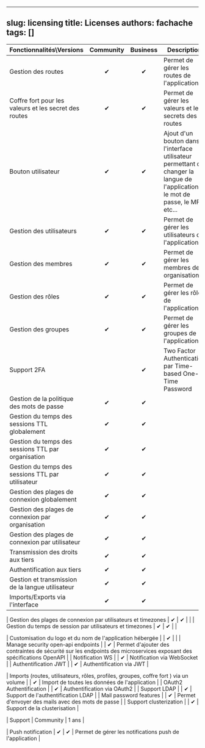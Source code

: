  ---
slug: licensing
title: Licenses
authors: fachache
tags: []
---



| Fonctionnalités\Versions | Community | Business | Description |  
|-|:-:|:-:|-|
| Gestion des routes | ✔ | ✔ |  Permet de gérer les routes de l'application |
| Coffre fort pour les valeurs et les secret des routes| ✔ | ✔ | Permet de gérer les valeurs et les secrets des routes |
| Bouton utilisateur | ✔ | ✔ | Ajout d'un bouton dans l'interface utilisateur permettant de changer la langue de l'application, le mot de passe, le MFA, etc... |
| Gestion des utilisateurs | ✔ | ✔ | Permet de gérer les utilisateurs de l'application |
| Gestion des membres | ✔ | ✔ | Permet de gérer les membres des organisations |
| Gestion des rôles | ✔ | ✔ | Permet de gérer les rôles de l'application |
| Gestion des groupes | ✔ | ✔ | Permet de gérer les groupes de l'application |
| Support 2FA |  | ✔ | Two Factor Authentication par Time-based One-Time Password |
| Gestion de la politique des mots de passe | ✔ | ✔ | |
| Gestion du temps des sessions TTL globalement | ✔ | ✔ | |
| Gestion du temps des sessions TTL par organisation | ✔ | ✔ | |
| Gestion du temps des sessions TTL par utilisateur | ✔ | ✔ | |
| Gestion des plages de connexion globalement | ✔ | ✔ | |
| Gestion des plages de connexion par organisation | ✔ | ✔ | |
| Gestion des plages de connexion par utilisateur | ✔ | ✔ | |
| Transmission des droits aux tiers | ✔ | ✔ | |
| Authentification aux tiers | ✔ | ✔ | |
| Gestion et transmission de la langue utilisateur | ✔ | ✔ | |
| Imports/Exports via l'interface | ✔ | ✔ | |

| Gestion des plages de connexion par utilisateurs et timezones | ✔ | ✔ | |
| Gestion du temps de session par utilisateurs et timezones | ✔ | ✔ | |

| Customisation du logo et du nom de l'application hébergée | | ✔ | |
| Manage security open-api endpoints | | ✔ | Permet d'ajouter des contraintes de sécurité sur les endpoints des microservices exposant des spécifications OpenAPI |
| Notification WS | | ✔ | Notification via WebSocket |
| Authentification JWT | | ✔ | Authentification via JWT |

| Imports (routes, utilisateurs, rôles, profiles, groupes, coffre fort ) via un volume | | ✔ | Import de toutes les données de l'application |
| OAuth2 Authentification | | ✔ | Authentification via OAuth2 |
| Support LDAP | | ✔ | Support de l'authentification LDAP |
| Mail password features | | ✔ | Permet d'envoyer des mails avec des mots de passe |
| Support clusterization | | ✔ | Support de la clusterisation |

| Support | Community | 1 ans |


| Push notification | ✔ | ✔ | Permet de gérer les notifications push de l'application |